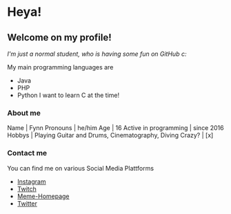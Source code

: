 # Heya!
## Welcome on my profile!
*I'm just a normal student, who is having some fun on GitHub c:*

My main programming languages are
* Java
* PHP
* Python
I want to learn C at the time!


### About me
Name | Fynn
Pronouns | he/him
Age | 16
Active in programming | since 2016
Hobbys | Playing Guitar and Drums, Cinematography, Diving
Crazy? | [x]


### Contact me
You can find me on various Social Media Plattforms

* [Instagram](https://instagram.com/testiyyy)
* [Twitch](https://twitch.tv/testiyyy)
* [Meme-Homepage](https://tsg100.tk)
* [Twitter](https://twitter.com/testiyyy)
<!--
**tsg100/tsg100** is a ✨ _special_ ✨ repository because its `README.md` (this file) appears on your GitHub profile.

Here are some ideas to get you started:

- 🔭 I’m currently working on ...
- 🌱 I’m currently learning ...
- 👯 I’m looking to collaborate on ...
- 🤔 I’m looking for help with ...
- 💬 Ask me about ...
- 📫 How to reach me: ...
- 😄 Pronouns: ...
- ⚡ Fun fact: ...
-->
